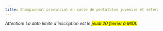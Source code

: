 ```yaml
---
title: Championnat provincial en salle de pentathlon juvénile et vétéran
---
```


_Attention! La date limite d’inscription est le <mark>jeudi 20 février à MIDI<mark>._
